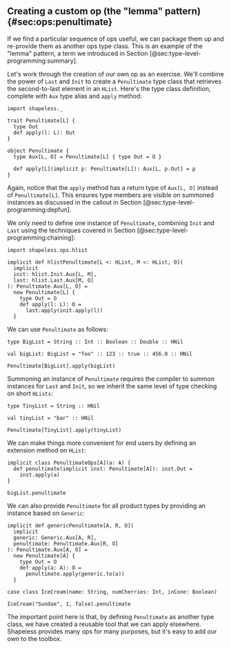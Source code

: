 ## Creating a custom op (the "lemma" pattern) {#sec:ops:penultimate}

If we find a particular sequence of ops useful,
we can package them up and re-provide them as another ops type class.
This is an example of the "lemma" pattern,
a term we introduced in Section [@sec:type-level-programming:summary].

Let's work through the creation of our own op as an exercise.
We'll combine the power of `Last` and `Init`
to create a `Penultimate` type class
that retrieves the second-to-last element in an `HList`.
Here's the type class definition,
complete with `Aux` type alias and `apply` method:

```tut:book:silent
import shapeless._

trait Penultimate[L] {
  type Out
  def apply(l: L): Out
}

object Penultimate {
  type Aux[L, O] = Penultimate[L] { type Out = O }

  def apply[L](implicit p: Penultimate[L]): Aux[L, p.Out] = p
}
```

Again, notice that the `apply` method
has a return type of `Aux[L, O]` instead of `Penultimate[L]`.
This ensures type members are visible on summoned instances
as discussed in the callout
in Section [@sec:type-level-programming:depfun].

We only need to define one instance of `Penultimate`,
combining `Init` and `Last` using the techniques
covered in Section [@sec:type-level-programming:chaining]:

```tut:book:silent
import shapeless.ops.hlist

implicit def hlistPenultimate[L <: HList, M <: HList, O](
  implicit
  init: hlist.Init.Aux[L, M],
  last: hlist.Last.Aux[M, O]
): Penultimate.Aux[L, O] =
  new Penultimate[L] {
    type Out = O
    def apply(l: L): O =
      last.apply(init.apply(l))
  }
```

We can use `Penultimate` as follows:

```tut:book:silent
type BigList = String :: Int :: Boolean :: Double :: HNil

val bigList: BigList = "foo" :: 123 :: true :: 456.0 :: HNil
```

```tut:book
Penultimate[BigList].apply(bigList)
```

Summoning an instance of `Penultimate`
requires the compiler to summon instances for `Last` and `Init`,
so we inherit the same level of type checking on short `HLists`:

```tut:book:silent
type TinyList = String :: HNil

val tinyList = "bar" :: HNil
```

```tut:book:fail
Penultimate[TinyList].apply(tinyList)
```

We can make things more convenient for end users
by defining an extension method on `HList`:

```tut:book:silent
implicit class PenultimateOps[A](a: A) {
  def penultimate(implicit inst: Penultimate[A]): inst.Out =
    inst.apply(a)
}
```

```tut:book
bigList.penultimate
```

We can also provide `Penultimate` for all product types
by providing an instance based on `Generic`:

```tut:book:silent
implicit def genericPenultimate[A, R, O](
  implicit
  generic: Generic.Aux[A, R],
  penultimate: Penultimate.Aux[R, O]
): Penultimate.Aux[A, O] =
  new Penultimate[A] {
    type Out = O
    def apply(a: A): O =
      penultimate.apply(generic.to(a))
  }

case class IceCream(name: String, numCherries: Int, inCone: Boolean)
```

```tut:book
IceCream("Sundae", 1, false).penultimate
```

The important point here is that,
by defining `Penultimate` as another type class,
we have created a reusable tool that we can apply elsewhere.
Shapeless provides many ops for many purposes,
but it's easy to add our own to the toolbox.
